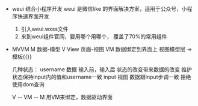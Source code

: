 - weui 结合小程序开发
  weui 是微信like 的界面解决方案，适用于公众号，小程序快速界面开发
  1. 引入weui.wxss文件
  2. 来到weui组件官网，要用哪个用哪个， 覆盖了70%的常用组件
  
- MVVM
    M 数据-模型
    V View 页面-视图
    VM 数据绑定到界面上 视图模型层  -> 模板{{}}

    几种状态： 
    username 数据  输入前，输入后   状态的改变带来数据的改变  维护状态保持input内的值和username一致
    input    视图
    数据跟Input步调一致
    拒绝使用dom查询

    V -- VM -- M  用VM来绑定，数据驱动界面

